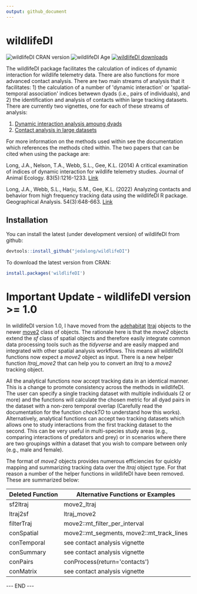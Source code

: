 ```yaml
---
output: github_document
---
```


<!-- README.md is generated from README.Rmd. Please edit that file -->



# wildlifeDI

<!-- badges: start -->
![wildlifeDI CRAN version](http://www.r-pkg.org/badges/version/wildlifeDI)
![wildlifeDI Age](https://rpkg.net/pub-age/wildlifeDI/blue)
[![wildlifeDI downloads](https://cranlogs.r-pkg.org/badges/last-month/wildlifeDI)](https://cran.r-project.org/package=wildlifeDI)
<!-- badges: end -->


The wildlifeDI package facilitates the calculation of indices of dynamic interaction for wildlife telemetry data. There are also functions for more advanced contact analysis. There are two main streams of analysis that it facilitates: 1) the calculation of a number of 'dynamic interaction' or 'spatial-temporal association' indices betwewn dyads (i.e., pairs of individuals), and 2) the identification and analysis of contacts within large tracking datasets. There are currently two vignettes, one for each of these streams of analysis:

1) [Dynamic interaction analysis amoung dyads](https://cran.r-project.org/package=wildlifeDI/vignettes/wildlifeDI-vignette.html)
2) [Contact analysis in large datasets](https://cran.r-project.org/package=wildlifeDI/vignettes/wildlifeDI-vignette-contact_analysis.html)

For more information on the methods used within see the documentation which references the methods cited within. The two papers that can be cited when using the package are:

Long, J.A., Nelson, T.A., Webb, S.L., Gee, K.L. (2014) A critical examination of indices of dynamic interaction for wildlife telemetry studies. Journal of Animal Ecology. 83(5):1216-1233. [Link](https://doi.org/10.1111/1365-2656.12198)

Long, J.A., Webb, S.L., Harju, S.M., Gee, K.L. (2022) Analyzing contacts and behavior from high frequency tracking data using the wildlifeDI R package. Geographical Analysis. 54(3):648-663. [Link](https://doi.org/10.1111/gean.12303) 

## Installation

You can install the latest (under development version) of wildlifeDI from github:


``` r
devtools::install_github("jedalong/wildlifeDI")
```

To download the latest version from CRAN: 


``` r
install.packages('wildlifeDI')
```

# Important Update - wildlifeDI version >= 1.0

In wildlifeDI version 1.0, I have moved from the [adehabitat](https://cran.r-project.org/package=adehabitatLT) [ltraj](https://rdrr.io/cran/adehabitatLT/man/as.ltraj.html) objects to the newer [move2](https://cran.r-project.org/package=move2) class of objects. The rationale here is that the *move2* objects extend the *sf* class of spatial objects and therefore easily integrate common data processing tools such as the *tidyverse* and are easily mapped and integrated with other spatial analysis workflows. This means all wildlifeDI functions now expect a *move2* object as input. There is a new helper function *ltraj_move2* that can help you to convert an *ltraj* to a *move2* tracking object.

All the analytical functions now accept tracking data in an identical manner. This is a change to promote consistency across the methods in wildlifeDI. The user can specify a single tracking dataset with multiple individuals (2 or more) and the functions will calculate the chosen metric for all dyad pairs in the dataset with a non-zero temporal overlap (Carefully read the documentation for the function *checkTO* to understand how this works). Alternatively, analytical functions can accept two tracking datasets which allows one to study interactions from the first tracking dataset to the second. This can be very useful in multi-species study areas (e.g., comparing interactions of predators and prey) or in scenarios where there are two groupings within a dataset that you wish to compare between only (e.g., male and female).

The format of *move2* objects provides numerous efficiencies for quickly mapping and summarizing tracking data over the *ltraj* object type. For that reason a number of the helper functions in wildlifeDI have been removed. These are summarized below:

| Deleted Function | Alternative Functions or Examples |
| ---------------- | ---------------------------------------------------- |
| sf2ltraj     | move2_ltraj |
| ltraj2sf     | ltraj_move2 |
| filterTraj   | move2::mt_filter_per_interval |
| conSpatial   | move2::mt_segments, move2::mt_track_lines |
| conTemporal  | see contact analysis vignette |
| conSummary   | see contact analysis vignette |
| conPairs     | conProcess(return='contacts') |
| conMatrix    | see contact analysis vignette|

--- END --- 
